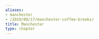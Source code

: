 ```yaml
---
aliases:
- manchester
- /2019/09/17/manchester-coffee-breaks/
title: Manchester
type: chapter
---
```

